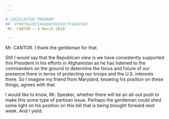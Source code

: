 ```yaml
---
---

# LEGISLATIVE PROGRAM
## `4f60f6a30714dab639d218cfce8433ed`
`Mr. CANTOR — 4 March 2010`

---
```



Mr. CANTOR. I thank the gentleman for that.

Still I would say that the Republican view is we have consistently 
supported this President in his efforts in Afghanistan as he has 
listened to the commanders on the ground to determine the focus and 
future of our presence there in terms of protecting our troops and the 
U.S. interests there. So I imagine my friend from Maryland, knowing his 
position on these things, agrees with that.

I would like to know, Mr. Speaker, whether there will be an all-out 
push to make this some type of partisan issue. Perhaps the gentleman 
could shed some light on his position on this bill that is being 
brought forward next week. And I yield.